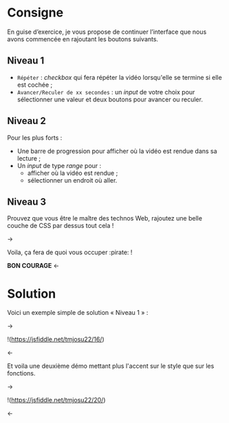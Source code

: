 # Consigne

En guise d’exercice, je vous propose de continuer l’interface que nous avons commencée en rajoutant les boutons suivants.

## Niveau 1

+ `Répéter` : *checkbox* qui fera répéter la vidéo lorsqu'elle se termine si elle est cochée ;
+ `Avancer/Reculer de xx secondes` : un *input* de votre choix pour sélectionner une valeur et deux boutons pour avancer ou reculer.

## Niveau 2

Pour les plus forts :

+ Une barre de progression pour afficher où la vidéo est rendue dans sa lecture ;
+ Un *input* de type *range* pour :
    + afficher où la vidéo est rendue ;
    + sélectionner un endroit où aller.

## Niveau 3

Prouvez que vous être le maître des technos Web, rajoutez une belle couche de CSS par dessus tout cela !

->

Voila, ça fera de quoi vous occuper :pirate: !

**BON COURAGE** <-

# Solution

Voici un exemple simple de solution « Niveau 1 » :

->

!(https://jsfiddle.net/tmjosu22/16/)

<-

Et voila une deuxième démo mettant plus l'accent sur le style que sur les fonctions.

->

!(https://jsfiddle.net/tmjosu22/20/)

<-
